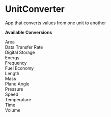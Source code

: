 # UnitConverter
App that converts values from one unit to another

<b>Available Conversions</b>

Area<br>
Data Transfer Rate<br>
Digital Storage<br>
Energy<br>
Frequency<br>
Fuel Economy<br>
Length<br>
Mass<br>
Plane Angle<br>
Pressure<br>
Speed<br>
Temperature<br>
Time<br>
Volume<br>
